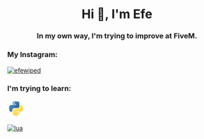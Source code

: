<h1 align="center">Hi 👋, I'm Efe</h1>
<h3 align="center">In my own way, I'm trying to improve at FiveM.</h3>

<h3 align="left">My Instagram:</h3>
<p align="left">
<a href="https://instagram.com/efewiped" target="blank"><img align="center" src="https://cdn.jsdelivr.net/npm/simple-icons@3.0.1/icons/instagram.svg" alt="efewiped" height="30" width="40" /></a>
</p>

<h3 align="left">I'm trying to learn:</h3>
<p align="left"> <a href="https://www.python.org" target="_blank"> <img src="https://raw.githubusercontent.com/devicons/devicon/master/icons/python/python-original.svg" alt="python" width="40" height="40"/> </a> </p> <p align="left"> <a href="http://www.lua.org/" target="_blank"> <img src="https://user-images.githubusercontent.com/51517714/111905964-6242c000-8a5f-11eb-8ec5-398b4ab4508e.png)
" alt="lua" width="40" height="40"/> </a> </p>

